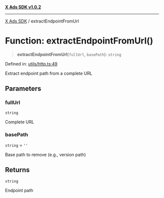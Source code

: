 [**X Ads SDK v1.0.2**](../README.md)

***

[X Ads SDK](../globals.md) / extractEndpointFromUrl

# Function: extractEndpointFromUrl()

> **extractEndpointFromUrl**(`fullUrl`, `basePath`): `string`

Defined in: [utils/http.ts:49](https://github.com/kage1020/x-ads-sdk/blob/main/src/utils/http.ts#L49)

Extract endpoint path from a complete URL

## Parameters

### fullUrl

`string`

Complete URL

### basePath

`string` = `''`

Base path to remove (e.g., version path)

## Returns

`string`

Endpoint path
